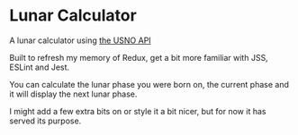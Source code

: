 # Lunar Calculator

A lunar calculator using [the USNO API](https://aa.usno.navy.mil/data/docs/api.php)

Built to refresh my memory of Redux, get a bit more familiar with JSS, ESLint and
 Jest.

You can calculate the lunar phase you were born on, the current phase and it will
display the next lunar phase.

I might add a few extra bits on or style it a bit nicer, but for now it has served
its purpose.
